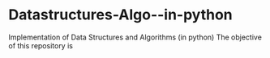 # Datastructures-Algo--in-python
 Implementation of Data Structures and Algorithms (in python)
 The objective of this repository is 


